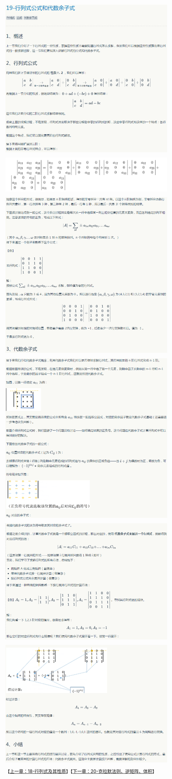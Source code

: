 
![](../images/19/LA_19_1.png)

![](../images/19/LA_19_2.png)

![](../images/19/LA_19_3.png)

![](../images/19/LA_19_4.png)

![](../images/19/LA_19_5.png)

![](../images/19/LA_19_6.png)

【[上一章：18-行列式及其性质](../18-行列式及其性质/18-行列式及其性质.md)】【[下一章：20-克拉默法则、逆矩阵、体积](../20-克拉默法则-逆矩阵-体积/20-克拉默法则-逆矩阵-体积.md)】
